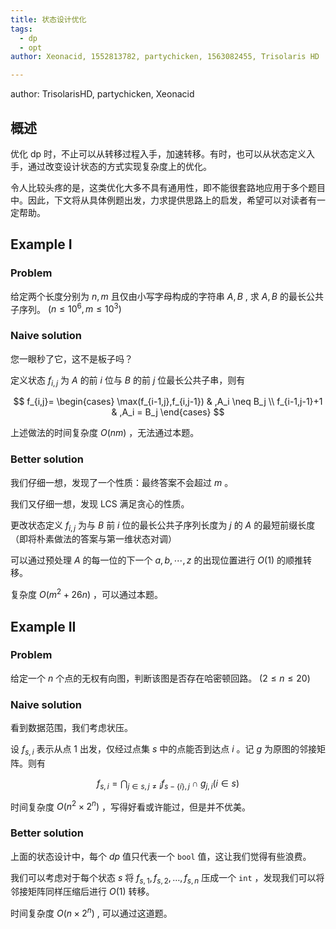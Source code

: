 ```yaml
---
title: 状态设计优化
tags:
  - dp
  - opt
author: Xeonacid, 1552813782, partychicken, 1563082455, Trisolaris HD

---
```


author: TrisolarisHD, partychicken, Xeonacid

## 概述

优化 dp 时，不止可以从转移过程入手，加速转移。有时，也可以从状态定义入手，通过改变设计状态的方式实现复杂度上的优化。

令人比较头疼的是，这类优化大多不具有通用性，即不能很套路地应用于多个题目中。因此，下文将从具体例题出发，力求提供思路上的启发，希望可以对读者有一定帮助。

## Example I

### Problem

给定两个长度分别为 $n,m$ 且仅由小写字母构成的字符串 $A,B$ , 求 $A,B$ 的最长公共子序列。 $(n\le 10^6,m\le 10^3)$ 

### Naive solution

您一眼秒了它，这不是板子吗？

定义状态 $f_{i,j}$ 为 $A$ 的前 $i$ 位与 $B$ 的前 $j$ 位最长公共子串，则有

$$
f_{i,j}=
\begin{cases}
\max(f_{i-1,j},f_{i,j-1}) & ,A_i \neq B_j \\
f_{i-1,j-1}+1 & ,A_i = B_j 
\end{cases}
$$

上述做法的时间复杂度 $O(nm)$ ，无法通过本题。

### Better solution

我们仔细一想，发现了一个性质：最终答案不会超过 $m$ 。

我们又仔细一想，发现 LCS 满足贪心的性质。

更改状态定义 $f_{i,j}$ 为与 $B$ 前 $i$ 位的最长公共子序列长度为 $j$ 的 $A$ 的最短前缀长度（即将朴素做法的答案与第一维状态对调）

可以通过预处理 $A$ 的每一位的下一个 $a,b,\cdots,z$ 的出现位置进行 $O(1)$ 的顺推转移。

复杂度 $O(m^2+26n)$ ，可以通过本题。

## Example II

### Problem

给定一个 $n$ 个点的无权有向图，判断该图是否存在哈密顿回路。 $(2\le n\le 20)$ 

### Naive solution

看到数据范围，我们考虑状压。

设 $f_{s,i}$ 表示从点 $1$ 出发，仅经过点集 $s$ 中的点能否到达点 $i$ 。记 $g$ 为原图的邻接矩阵。则有

$$
f_{s, i} = \bigcap_{j\in s, j\neq i}f_{s - \left\{i\right\}, j}\cap g_{j, i} \left(i\in s\right)
$$

时间复杂度 $O(n^2 \times 2^n)$ ，写得好看或许能过，但是并不优美。

### Better solution

上面的状态设计中，每个 $dp$ 值只代表一个 `bool` 值，这让我们觉得有些浪费。

我们可以考虑对于每个状态 $s$ 将 $f_{s,1},f_{s,2},\dots,f_{s,n}$ 压成一个 `int` ，发现我们可以将邻接矩阵同样压缩后进行 $O(1)$ 转移。

时间复杂度 $O(n\times 2^n)$ , 可以通过这道题。
